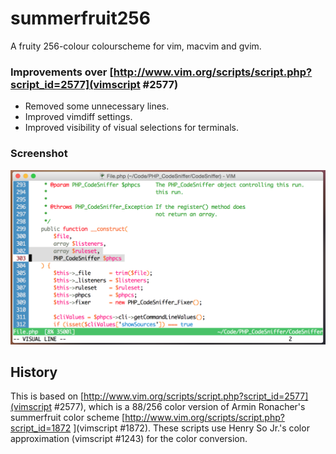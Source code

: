 summerfruit256
==============
A fruity 256-colour colourscheme for vim, macvim and gvim.

### Improvements over [http://www.vim.org/scripts/script.php?script_id=2577](vimscript #2577)

* Removed some unnecessary lines.
* Improved vimdiff settings.
* Improved visibility of visual selections for terminals.

### Screenshot
![summerfruit256 editing PHP](./screenshot.png "Editing PHP")

History
-------
This is based on [http://www.vim.org/scripts/script.php?script_id=2577](vimscript #2577),
which is a 88/256 color version of Armin Ronacher's summerfruit color
scheme [http://www.vim.org/scripts/script.php?script_id=1872
](vimscript #1872). These scripts use Henry So Jr.'s color
approximation (vimscript #1243) for the color conversion.
